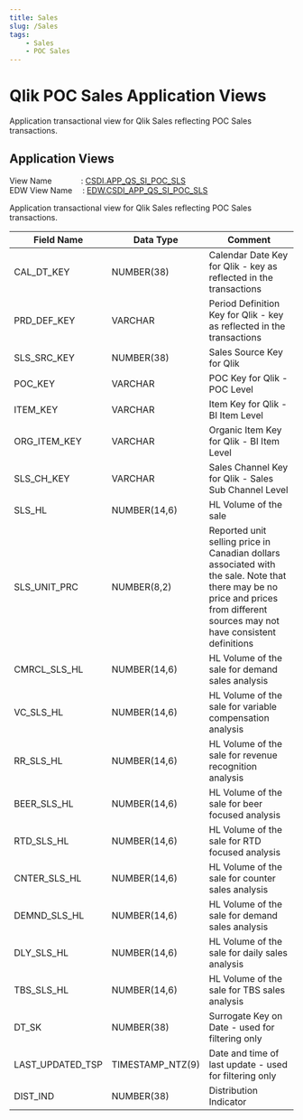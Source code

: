 ```yaml
---
title: Sales
slug: /Sales
tags:
    - Sales
    - POC Sales
---
```


# **Qlik POC Sales Application Views**

Application transactional view for Qlik Sales reflecting POC Sales transactions.

## **Application Views**

View Name &emsp;&emsp;&nbsp;&nbsp;&nbsp;&nbsp;&nbsp;: [CSDI.APP_QS_SI_POC_SLS](https://app.snowflake.com/east-us-2.azure/abinbev_naz/data/databases/ABI_WH/schemas/CSDI/view/APP_QS_SI_POC_SLS)<br/>
EDW View Name &emsp;: [EDW.CSDI_APP_QS_SI_POC_SLS](https://app.snowflake.com/east-us-2.azure/abinbev_naz/data/databases/ABI_WH/schemas/EDW/view/CSDI_APP_QS_SI_POC_SLS)<br/>


Application transactional view for Qlik Sales reflecting POC Sales transactions.

|Field Name	|	Data Type	|	Comment
|-	|	-	|	-
CAL_DT_KEY|NUMBER(38)|Calendar Date Key for Qlik - key as reflected in the transactions
PRD_DEF_KEY|VARCHAR|Period Definition Key for Qlik - key as reflected in the transactions
SLS_SRC_KEY|NUMBER(38)|Sales Source Key for Qlik
POC_KEY|VARCHAR|POC Key for Qlik - POC Level
ITEM_KEY|VARCHAR|Item Key for Qlik - BI Item Level
ORG_ITEM_KEY|VARCHAR|Organic Item Key for Qlik - BI Item Level
SLS_CH_KEY|VARCHAR|Sales Channel Key for Qlik - Sales Sub Channel Level
SLS_HL|NUMBER(14,6)|HL Volume of the sale
SLS_UNIT_PRC|NUMBER(8,2)|Reported unit selling price in Canadian dollars associated with the sale. Note that there may be no price and prices from different sources may not have consistent definitions
CMRCL_SLS_HL|NUMBER(14,6)|HL Volume of the sale for demand sales analysis
VC_SLS_HL|NUMBER(14,6)|HL Volume of the sale for variable compensation analysis
RR_SLS_HL|NUMBER(14,6)|HL Volume of the sale for revenue recognition analysis
BEER_SLS_HL|NUMBER(14,6)|HL Volume of the sale for beer focused analysis
RTD_SLS_HL|NUMBER(14,6)|HL Volume of the sale for RTD focused analysis
CNTER_SLS_HL|NUMBER(14,6)|HL Volume of the sale for counter sales analysis
DEMND_SLS_HL|NUMBER(14,6)|HL Volume of the sale for demand sales analysis
DLY_SLS_HL|NUMBER(14,6)|HL Volume of the sale for daily sales analysis
TBS_SLS_HL|NUMBER(14,6)|HL Volume of the sale for TBS sales analysis
DT_SK|NUMBER(38)|Surrogate Key on Date - used for filtering only
LAST_UPDATED_TSP|TIMESTAMP_NTZ(9)|Date and time of last update - used for filtering only
DIST_IND|NUMBER(38)|Distribution Indicator

